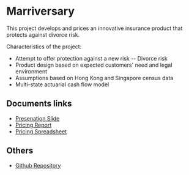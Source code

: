 # Marriversary
This project develops and prices an innovative insurance product that protects against divorce risk.

Characteristics of the project:
- Attempt to offer protection against a new risk -- Divorce risk
- Product design based on expected customers' need and legal environment
- Assumptions based on Hong Kong and Singapore census data
- Multi-state actuarial cash flow model


## Documents links

- [Presenation Slide](https://actuarialcat.github.io/Marriversary/Final%20Presentation%20v4%20Public.pdf)
- [Pricing Report](https://actuarialcat.github.io/Marriversary/Real%20Report%20v7%20public.pdf)
- [Pricing Spreadsheet](https://drive.google.com/file/d/1PVgg0NLdfVziXrestsnmAjp-ZEFk8WjP/view?usp=sharing)


## Others

- [Github Repository](https://github.com/actuarialcat/Marriversary)
